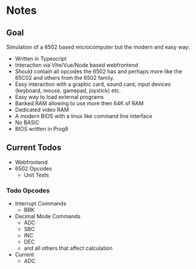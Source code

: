 # Notes

## Goal

Simulation of a 6502 based microcomputer but the modern and easy way:

-   Written in Typescript
-   Interaction via Vite/Vue/Node based webfrontend
-   Should contain all opcodes the 6502 has and perhaps more like the 65C02 and others from the 6502 family.
-   Easy interaction with a graphic card, sound card, input devices (keyboard, mouse, gamepad, joystick) etc.
-   Easy way to load external programs
-   Banked RAM allowing to use more then 64K of RAM
-   Dedicated video RAM
-   A modern BIOS with a linux like command line interface
-   No BASIC
-   BIOS written in Prog8

## Current Todos

-   Webfrontend
-   6502 Opcodes
    -   Unit Tests

### Todo Opcodes

-   Interrupt Commands
    -   BRK
-   Decimal Mode Commands
    -   ADC
    -   SBC
    -   INC
    -   DEC
    -   and all others that affect calculation
-   Current
    -   ADC
